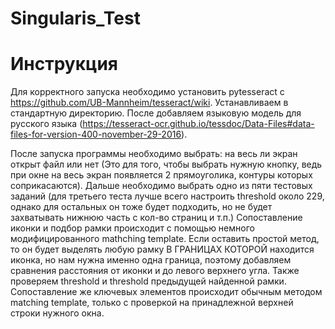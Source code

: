 # Singularis_Test
# Инструкция

Для корректного запуска необходимо установить pytesseract с https://github.com/UB-Mannheim/tesseract/wiki. Устанавливаем в стандартную директорию. После добавляем языковую модель для русского языка (https://tesseract-ocr.github.io/tessdoc/Data-Files#data-files-for-version-400-november-29-2016).

После запуска программы необходимо выбрать: на весь ли экран открыт файл или нет (Это для того, чтобы выбрать нужную кнопку, ведь при окне на весь экран появляется 2 прямоуголика, контуры которых соприкасаются).
Дальше необходимо выбрать одно из пяти тестовых заданий (для третьего теста лучше всего настроить threshold около 229, однако для остальных он тоже будет подходить, но не будет захватывать нижнюю часть с кол-во страниц и т.п.)
Сопоставление иконки и подбор рамки происходит с помощью немного модифицированного mathching template. Если оставить простой метод, то он будет выделять любую рамку В ГРАНИЦАХ КОТОРОЙ находится иконка, но нам нужна именно одна граница, поэтому добавляем сравнения расстояния от иконки и до левого верхнего угла. Также проверяем threshold и threshold предыдущей найденной рамки.
Сопоставление же ключевых элементов происходит обычным методом matching template, только с проверкой на принадлежной верхней строки нужного окна.
